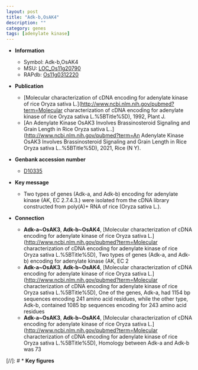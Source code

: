 ```yaml
---
layout: post
title: "Adk-b,OsAK4"
description: ""
category: genes
tags: [adenylate kinase]
---
```


* **Information**  
    + Symbol: Adk-b,OsAK4  
    + MSU: [LOC_Os11g20790](http://rice.uga.edu/cgi-bin/ORF_infopage.cgi?orf=LOC_Os11g20790)  
    + RAPdb: [Os11g0312220](https://rapdb.dna.affrc.go.jp/locus/?name=Os11g0312220)  

* **Publication**  
    + [Molecular characterization of cDNA encoding for adenylate kinase of rice Oryza sativa L.](http://www.ncbi.nlm.nih.gov/pubmed?term=Molecular characterization of cDNA encoding for adenylate kinase of rice Oryza sativa L.%5BTitle%5D), 1992, Plant J.
    + [An Adenylate Kinase OsAK3 Involves Brassinosteroid Signaling and Grain Length in Rice Oryza sativa L..](http://www.ncbi.nlm.nih.gov/pubmed?term=An Adenylate Kinase OsAK3 Involves Brassinosteroid Signaling and Grain Length in Rice Oryza sativa L..%5BTitle%5D), 2021, Rice (N Y).

* **Genbank accession number**  
    + [D10335](http://www.ncbi.nlm.nih.gov/nuccore/D10335)

* **Key message**  
    + Two types of genes (Adk-a, and Adk-b) encoding for adenylate kinase (AK, EC 2.7.4.3.) were isolated from the cDNA library constructed from poly(A)+ RNA of rice (Oryza sativa L.).

* **Connection**  
    + __Adk-a~OsAK3__, __Adk-b~OsAK4__, [Molecular characterization of cDNA encoding for adenylate kinase of rice Oryza sativa L.](http://www.ncbi.nlm.nih.gov/pubmed?term=Molecular characterization of cDNA encoding for adenylate kinase of rice Oryza sativa L.%5BTitle%5D), Two types of genes (Adk-a, and Adk-b) encoding for adenylate kinase (AK, EC 2
    + __Adk-a~OsAK3__, __Adk-b~OsAK4__, [Molecular characterization of cDNA encoding for adenylate kinase of rice Oryza sativa L.](http://www.ncbi.nlm.nih.gov/pubmed?term=Molecular characterization of cDNA encoding for adenylate kinase of rice Oryza sativa L.%5BTitle%5D), One of the genes, Adk-a, had 1154 bp sequences encoding 241 amino acid residues, while the other type, Adk-b, contained 1085 bp sequences encoding for 243 amino acid residues
    + __Adk-a~OsAK3__, __Adk-b~OsAK4__, [Molecular characterization of cDNA encoding for adenylate kinase of rice Oryza sativa L.](http://www.ncbi.nlm.nih.gov/pubmed?term=Molecular characterization of cDNA encoding for adenylate kinase of rice Oryza sativa L.%5BTitle%5D), Homology between Adk-a and Adk-b was 73

[//]: # * **Key figures**  


